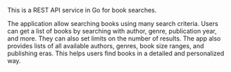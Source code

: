 This is a REST API service in Go for book searches. 

The application allow searching books using many search criteria. 
Users can get a list of books by searching with author, genre, publication year, and more. They can also set limits on the number of results. 
The app also provides lists of all available authors, genres, book size ranges, and publishing eras. This helps users find books in a detailed and personalized way.
